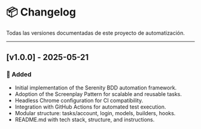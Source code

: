 
# 📦 Changelog

Todas las versiones documentadas de este proyecto de automatización.

---

## [v1.0.0] - 2025-05-21

### 🎉 Added
- Initial implementation of the Serenity BDD automation framework.
- Adoption of the Screenplay Pattern for scalable and reusable tasks.
- Headless Chrome configuration for CI compatibility.
- Integration with GitHub Actions for automated test execution.
- Modular structure: tasks/account, login, models, builders, hooks.
- README.md with tech stack, structure, and instructions.
